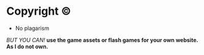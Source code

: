 
# Copyright ©
- No plagarism

*BUT YOU CAN!*
**use the game assets or flash games for your own website. As I do not own.**
